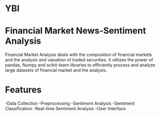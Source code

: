 # **YBI**

# **Financial Market News-Sentiment Analysis**
  Financial Market Analysis deals with the composition of financial markets and the analysis and valuation of traded securities. It utilizes the power of pandas, Numpy and scikit-learn libraries to efficiently process and analyze large datasets of financial market and the analysis.

# **Features**
  -Data Collection
  -Preprocessing
  -Sentiment Analysis
  -Sentiment Classification
  -Real-time Sentiment Analysis
  -User Interface
